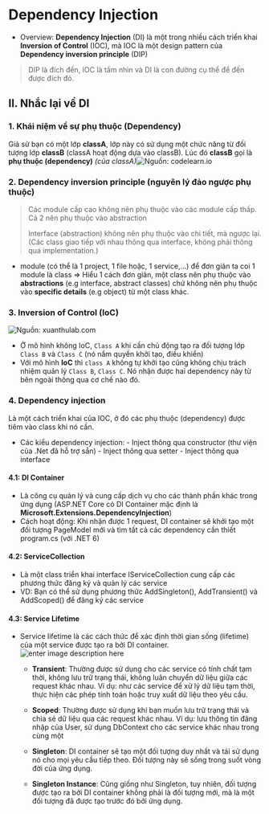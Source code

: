 # Dependency Injection
- Overview: **Dependency Injection** (DI) là một trong nhiều cách triển khai **Inversion of Control** (IOC), mà IOC là một design pattern của **Dependency inversion principle** (DIP)

>  DIP là đích đến, IOC là tầm nhìn và DI là con đường cụ thể để đến
> được đích đó.

## II. Nhắc lại về DI

### 1. Khái niệm về sự phụ thuộc (Dependency)

 Giả sử bạn có một lớp **classA**, lớp này có sử dụng một chức năng từ đối tượng lớp **classB** (classA hoạt động dựa vào classB). Lúc đó **classB** gọi là **phụ thuộc (dependency)**  _(của classA)_![Nguồn: codelearn.io](https://codelearn.io/Media/Default/Users/VuTungMinh/Template/aa.jpeg)

### 2. Dependency inversion principle (nguyên lý đảo ngược phụ thuộc)

>  Các module cấp cao không nên phụ thuộc vào các module cấp thấp. Cả 2
> nên phụ thuộc vào abstraction
> 
>  Interface (abstraction) không nên phụ thuộc vào chi tiết, mà ngược
> lại. (Các class giao tiếp với nhau thông qua interface, không phải
> thông qua implementation.)

- module (có thể là 1 project, 1 file hoặc, 1 service,...) để đơn giản ta coi 1 module là class
=> Hiểu 1 cách đơn giản, một class nên phụ thuộc vào **abstractions** (e.g interface, abstract classes) chứ không nên phụ thuộc vào **specific details** (e.g object) từ một class khác.

### 3. **Inversion of Control (IoC)**

![Nguồn: xuanthulab.com](https://xuanthulab.net/photo/ioc-4477.png)
- Ở mô hình không IoC, `Class A` khi cần chủ động tạo ra đối tượng lớp `Class B` và `Class C` (nó nắm quyền khởi tạo, điều khiển)
- Với mô hình **IoC** thì `class A` không tự khởi tạo cũng không chịu trách nhiệm quản lý `Class B`, `Class C`. Nó nhận được hai dependency này từ bên ngoài thông qua cơ chế nào đó.

### 4. Dependency injection

 Là một cách triển khai của IOC, ở đó các phụ thuộc (dependency) được tiêm vào class khi nó cần.
- Các kiểu dependency injection:
		- Inject thông qua constructor (thư viện của .Net đã hỗ trợ sẵn)
		- Inject thông qua setter
		- Inject thông qua interface

#### 4.1: DI Container
- Là công cụ quản lý và cung cấp dịch vụ cho các thành phần khác trong ứng dụng (ASP.NET Core có DI Container mặc định là **Microsoft.Extensions.DependencyInjection**)
- Cách hoạt động: Khi nhận được 1 request, DI container sẽ khởi tạo một đối tượng PageModel mới và tìm tất cả các dependency cần thiết program.cs (với .NET 6)

#### 4.2: ServiceCollection
- Là một class triển khai interface IServiceCollection cung cấp các phương thức đăng ký và quản lý các service
- VD: Bạn có thể sử dụng phương thức AddSingleton(), AddTransient() và AddScoped() để đăng ký các service

#### 4.3: Service Lifetime
- Service lifetime là các cách thức để xác định thời gian sống (lifetime) của một service được tạo ra bởi DI container.
![enter image description here](https://tedu.com.vn/uploaded/images/082019/Singleton-Service-in-ASP.NET-Core-Dependency-Injection.png)

	-  **Transient**: Thường được sử dụng cho các service có tính chất tạm thời, không lưu trữ trạng thái, không luân chuyển dữ liệu giữa các request khác nhau. 
Ví dụ: như các service để xử lý dữ liệu tạm thời, thực hiện các phép tính toán hoặc truy xuất dữ liệu theo yêu cầu.
    
	- **Scoped**: Thường được sử dụng khi bạn muốn lưu trữ trạng thái và chia sẻ dữ liệu qua các request khác nhau.
Ví dụ: lưu thông tin đăng nhập của User, sử dụng DbContext cho các service khác nhau trong cùng một 

	- **Singleton**: DI container sẽ tạo một đối tượng duy nhất và tái sử dụng nó cho mọi yêu cầu tiếp theo. Đối tượng này sẽ sống trong suốt vòng đời của ứng dụng.
    
	- **Singleton Instance**: Cũng giống như Singleton, tuy nhiên, đối tượng được tạo ra bởi DI container không phải là đối tượng mới, mà là một đối tượng đã được tạo trước đó bởi ứng dụng.
